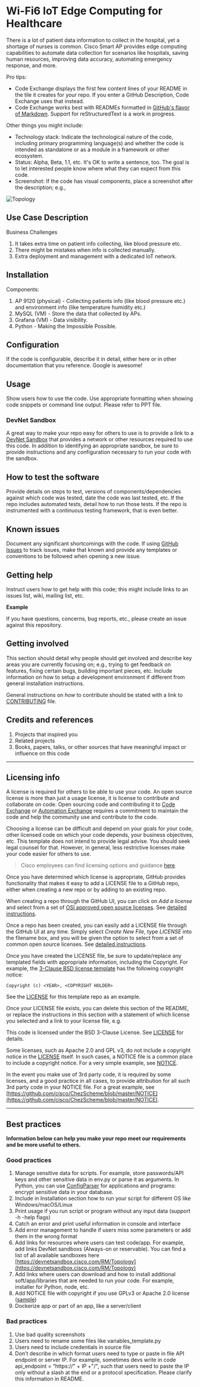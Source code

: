 # Wi-Fi6 IoT Edge Computing for Healthcare

There is a lot of patient data information to collect in the hospital, yet a shortage of nurses is common. Cisco Smart AP provides edge computing capabilities to automate data collection for scenarios like hospitals, saving human resources, improving data accuracy, automating emergency response, and more.

Pro tips: 

* Code Exchange displays the first few content lines of your README in the tile it creates for your repo. If you enter a GitHub Description, Code Exchange uses that instead. 
* Code Exchange works best with READMEs formatted in [GitHub's flavor of Markdown](https://guides.github.com/features/mastering-markdown/). Support for reStructuredText is a work in progress.

Other things you might include:

* Technology stack: Indicate the technological nature of the code, including primary programming language(s) and whether the code is intended as standalone or as a module in a framework or other ecosystem.
* Status:  Alpha, Beta, 1.1, etc. It's OK to write a sentence, too. The goal is to let interested people know where what they can expect from this code.
* Screenshot: If the code has visual components, place a screenshot after the description; e.g.,

![Topology](https://github.com/Cisco-GC-EN-Arch/Wi-Fi6-IoT-Edge-Computing-for-Healthcare/blob/main/Topology.png)


## Use Case Description

Business Challenges
1. It takes extra time on patient info collecting, like blood pressure etc.
2. There might be mistakes when info is collected manually.
3. Extra deployment and management with a dedicated IoT network.

## Installation

Components:
1. AP 9120 (physical) - Collecting patients info (like blood pressure etc.) and environment info (like temperature humidity etc.)
2. MySQL (VM) - Store the data that collected by APs.
3. Grafana (VM) - Data visibility.
4. Python - Making the Impossible Possible.

## Configuration

If the code is configurable, describe it in detail, either here or in other documentation that you reference.
Google is awesome!

## Usage

Show users how to use the code. 
Use appropriate formatting when showing code snippets or command line output.
Please refer to PPT file.

### DevNet Sandbox

A great way to make your repo easy for others to use is to provide a link to a [DevNet Sandbox](https://developer.cisco.com/site/sandbox/) that provides a network or other resources required to use this code. In addition to identifying an appropriate sandbox, be sure to provide instructions and any configuration necessary to run your code with the sandbox.

## How to test the software

Provide details on steps to test, versions of components/dependencies against which code was tested, date the code was last tested, etc. 
If the repo includes automated tests, detail how to run those tests.
If the repo is instrumented with a continuous testing framework, that is even better.


## Known issues

Document any significant shortcomings with the code. If using [GitHub Issues](https://help.github.com/en/articles/about-issues) to track issues, make that known and provide any templates or conventions to be followed when opening a new issue. 

## Getting help

Instruct users how to get help with this code; this might include links to an issues list, wiki, mailing list, etc.

**Example**

If you have questions, concerns, bug reports, etc., please create an issue against this repository.

## Getting involved

This section should detail why people should get involved and describe key areas you are currently focusing on; e.g., trying to get feedback on features, fixing certain bugs, building important pieces, etc. Include information on how to setup a development environment if different from general installation instructions.

General instructions on _how_ to contribute should be stated with a link to [CONTRIBUTING](./CONTRIBUTING.md) file.

## Credits and references

1. Projects that inspired you
2. Related projects
3. Books, papers, talks, or other sources that have meaningful impact or influence on this code

----

## Licensing info

A license is required for others to be able to use your code. An open source license is more than just a usage license, it is license to contribute and collaborate on code. Open sourcing code and contributing it to [Code Exchange](https://developer.cisco.com/codeexchange/) or [Automation Exchange](https://developer.cisco.com/automation-exchange/) requires a commitment to maintain the code and help the community use and contribute to the code. 

Choosing a license can be difficult and depend on your goals for your code, other licensed code on which your code depends, your business objectives, etc.   This template does not intend to provide legal advise. You should seek legal counsel for that. However, in general, less restrictive licenses make your code easier for others to use.

> Cisco employees can find licensing options and guidance [here](https://wwwin-github.cisco.com/eckelcu/DevNet-Code-Exchange/blob/master/GitHubUsage.md#licensing-guidance).

Once you have determined which license is appropriate, GitHub provides functionality that makes it easy to add a LICENSE file to a GitHub repo, either when creating a new repo or by adding to an existing repo.

When creating a repo through the GitHub UI, you can click on *Add a license* and select from a set of [OSI approved open source licenses](https://opensource.org/licenses). See [detailed instructions](https://help.github.com/articles/licensing-a-repository/#applying-a-license-to-a-repository-with-an-existing-license).

Once a repo has been created, you can easily add a LICENSE file through the GitHub UI at any time. Simply select *Create New File*, type *LICENSE* into the filename box, and you will be given the option to select from a set of common open source licenses. See [detailed instructions](https://help.github.com/articles/adding-a-license-to-a-repository/).

Once you have created the LICENSE file, be sure to update/replace any templated fields with appropriate information, including the Copyright. For example, the [3-Clause BSD license template](https://opensource.org/licenses/BSD-3-Clause) has the following copyright notice:

`Copyright (c) <YEAR>, <COPYRIGHT HOLDER>`

See the [LICENSE](./LICENSE) for this template repo as an example.

Once your LICENSE file exists, you can delete this section of the README, or replace the instructions in this section with a statement of which license you selected and a link to your license file, e.g.

This code is licensed under the BSD 3-Clause License. See [LICENSE](./LICENSE) for details.

Some licenses, such as Apache 2.0 and GPL v3, do not include a copyright notice in the [LICENSE](./LICENSE) itself. In such cases, a NOTICE file is a common place to include a copyright notice. For a very simple example, see [NOTICE](./NOTICE). 

In the event you make use of 3rd party code, it is required by some licenses, and a good practice in all cases, to provide attribution for all such 3rd party code in your NOTICE file. For a great example, see [https://github.com/cisco/ChezScheme/blob/master/NOTICE](https://github.com/cisco/ChezScheme/blob/master/NOTICE).   

----

## Best practices

**Information below can help you make your repo meet our requirements and be more useful to others.**

### Good practices

1. Manage sensitive data for scripts. For example, store passwords/API keys and other sensitive data in env.py or parse it as arguments. In Python, you can use [ConfigParser](https://docs.python.org/3/library/configparser.html) for applications and programs: encrypt sensitive data in your database.
2. Include in Installation section how to run your script for different OS like Windows/macOS/Linux
3. Print usage if you run script or program without any input data (support -h -help flags)
4. Catch an error and print useful information in console and interface
5. Add error management to handle if users miss some parameters or add them in the wrong format
6. Add links for resources where users can test code/app. For example, add links DevNet sandboxs (Always-on or reservable). You can find a list of all available sandboxes here [https://devnetsandbox.cisco.com/RM/Topology](https://devnetsandbox.cisco.com/RM/Topology)
7. Add links where users can download and how to install additional soft/app/libraries that are needed to run your code. For example, installer for Python, node, etc. 
8. Add NOTICE file with copyright if you use GPLv3 or Apache 2.0 license ([sample](https://github.com/CiscoDevNet/opendaylight-sample-apps/blob/master/NOTICE)) 
9. Dockerize app or part of an app, like a server/client

 ### Bad practices
1. Use bad quality screenshots
3. Users need to rename some files like variables_template.py
4. Users need to include credentials in source file
5. Don’t describe in which format users need to type or paste in file API endpoint or server IP. For example, sometimes devs write in code api_endpoint = “https://" + IP +"/", such that users need to paste the IP only without a slash at the end or a protocol specification. Please clarify this information in README.
